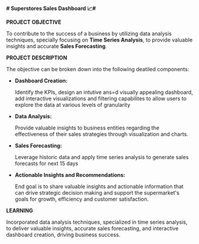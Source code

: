**# Superstores Sales Dashboard 📈#**

**PROJECT OBJECTIVE**

To contribute to the success of a business by utilizing data analysis techniques, specially focusing on **Time Series Analysis**, to provide valuable insights and accurate **Sales Forecasting**.

**PROJECT DESCRIPTION**

The objective can be broken down into the following deatiled components:
* **Dashboard Creation:**

  Identify the KPIs, design an intutive ans=d visually appealing dashboard, add interactive visualizations and filtering capabilites to allow users to explore the data at various levels of granularity

* **Data Analysis:**

  Provide valuable insights to business entities regarding the effectiveness of their sales strategies through visualization and charts.

* **Sales Forecasting:**

  Leverage historic data and apply time series analysis to generate sales forecasts for next 15 days

* **Actionable Insights and Recommendations:**

  End goal is to share valuable insights and actionable information that can drive strategic decision making and support the supermarket's goals for growth, efficiency and customer satisfaction.

**LEARNING**

Incorporated data analysis techniques, specialized in time series analysis, to deliver valuable insights, accurate sales forecasting, and interactive dashboard creation, driving business success.
